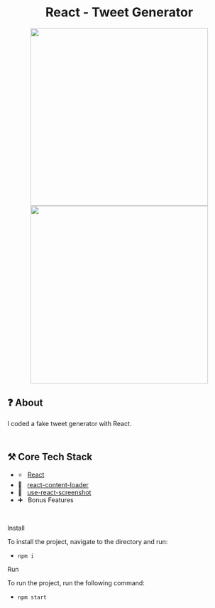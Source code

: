 <h1 align="center">
   React - Tweet Generator
</h1>

<p align="center">
  <img src="https://github.com/ozkannbuyuk/react-tweet-generator/assets/111967202/0bf18c81-c2c3-496f-b375-210d74b5bb91" width="400" />
  <img src="https://github.com/ozkannbuyuk/react-tweet-generator/assets/111967202/c6394934-8dfc-46be-a587-0ceba8e962b5" width="400" />
</p>

<h2>
❓ About
</h2>

I coded a fake tweet generator with React.

<h2>
<br />
⚒️ Core Tech Stack
</h2>

- ⭐️ &nbsp; [React](https://legacy.reactjs.org)
- 🎈 &nbsp; [react-content-loader](https://www.npmjs.com/package/react-content-loader)
- 🎉 &nbsp; [use-react-screenshot](https://www.npmjs.com/package/use-react-screenshot)
- ➕ &nbsp; Bonus Features

<br />

Install

To install the project, navigate to the directory and run:

- `npm i`

Run

To run the project, run the following command:

- `npm start`
